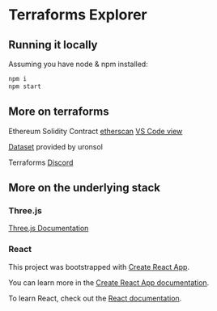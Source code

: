 # Terraforms Explorer

## Running it locally

Assuming you have node & npm installed:

```bash
npm i
npm start

```

## More on terraforms

Ethereum Solidity Contract [etherscan](https://etherscan.io/address/0x4e1f41613c9084fdb9e34e11fae9412427480e56#code) [VS Code view](https://etherscan.deth.net/address/0x4e1f41613c9084fdb9e34e11fae9412427480e56#code)

[Dataset](https://github.com/uronsol/terraforms-full-metadata) provided by uronsol

Terraforms [Discord](https://discord.gg/PM4nRq4e)

## More on the underlying stack

### Three.js

[Three.js Documentation](https://threejs.org/docs/index.html#manual/en/introduction/Creating-a-scene)

### React

This project was bootstrapped with [Create React App](https://github.com/facebook/create-react-app).

You can learn more in the [Create React App documentation](https://facebook.github.io/create-react-app/docs/getting-started).

To learn React, check out the [React documentation](https://reactjs.org/).
